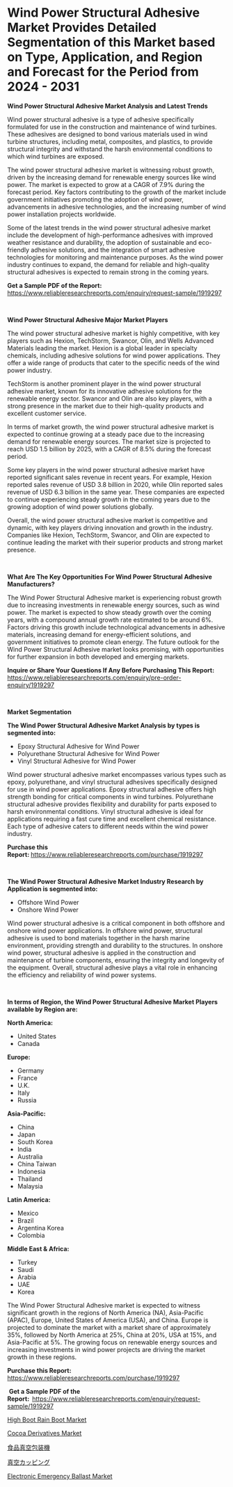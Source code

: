 <p><h1>Wind Power Structural Adhesive Market Provides Detailed Segmentation of this Market based on Type, Application, and Region and Forecast for the Period from 2024 - 2031</h1></p><p><strong>Wind Power Structural Adhesive Market Analysis and Latest Trends</strong></p>
<p><p>Wind power structural adhesive is a type of adhesive specifically formulated for use in the construction and maintenance of wind turbines. These adhesives are designed to bond various materials used in wind turbine structures, including metal, composites, and plastics, to provide structural integrity and withstand the harsh environmental conditions to which wind turbines are exposed.</p><p>The wind power structural adhesive market is witnessing robust growth, driven by the increasing demand for renewable energy sources like wind power. The market is expected to grow at a CAGR of 7.9% during the forecast period. Key factors contributing to the growth of the market include government initiatives promoting the adoption of wind power, advancements in adhesive technologies, and the increasing number of wind power installation projects worldwide.</p><p>Some of the latest trends in the wind power structural adhesive market include the development of high-performance adhesives with improved weather resistance and durability, the adoption of sustainable and eco-friendly adhesive solutions, and the integration of smart adhesive technologies for monitoring and maintenance purposes. As the wind power industry continues to expand, the demand for reliable and high-quality structural adhesives is expected to remain strong in the coming years.</p></p>
<p><strong>Get a Sample PDF of the Report:&nbsp;</strong> <a href="https://www.reliableresearchreports.com/enquiry/request-sample/1919297">https://www.reliableresearchreports.com/enquiry/request-sample/1919297</a></p>
<p>&nbsp;</p>
<p><strong>Wind Power Structural Adhesive Major Market Players</strong></p>
<p><p>The wind power structural adhesive market is highly competitive, with key players such as Hexion, TechStorm, Swancor, Olin, and Wells Advanced Materials leading the market. Hexion is a global leader in specialty chemicals, including adhesive solutions for wind power applications. They offer a wide range of products that cater to the specific needs of the wind power industry.</p><p>TechStorm is another prominent player in the wind power structural adhesive market, known for its innovative adhesive solutions for the renewable energy sector. Swancor and Olin are also key players, with a strong presence in the market due to their high-quality products and excellent customer service.</p><p>In terms of market growth, the wind power structural adhesive market is expected to continue growing at a steady pace due to the increasing demand for renewable energy sources. The market size is projected to reach USD 1.5 billion by 2025, with a CAGR of 8.5% during the forecast period.</p><p>Some key players in the wind power structural adhesive market have reported significant sales revenue in recent years. For example, Hexion reported sales revenue of USD 3.8 billion in 2020, while Olin reported sales revenue of USD 6.3 billion in the same year. These companies are expected to continue experiencing steady growth in the coming years due to the growing adoption of wind power solutions globally.</p><p>Overall, the wind power structural adhesive market is competitive and dynamic, with key players driving innovation and growth in the industry. Companies like Hexion, TechStorm, Swancor, and Olin are expected to continue leading the market with their superior products and strong market presence.</p></p>
<p>&nbsp;</p>
<p><strong>What Are The Key Opportunities For Wind Power Structural Adhesive Manufacturers?</strong></p>
<p><p>The Wind Power Structural Adhesive market is experiencing robust growth due to increasing investments in renewable energy sources, such as wind power. The market is expected to show steady growth over the coming years, with a compound annual growth rate estimated to be around 6%. Factors driving this growth include technological advancements in adhesive materials, increasing demand for energy-efficient solutions, and government initiatives to promote clean energy. The future outlook for the Wind Power Structural Adhesive market looks promising, with opportunities for further expansion in both developed and emerging markets.</p></p>
<p><strong>Inquire or Share Your Questions If Any Before Purchasing This Report:</strong> <a href="https://www.reliableresearchreports.com/enquiry/pre-order-enquiry/1919297">https://www.reliableresearchreports.com/enquiry/pre-order-enquiry/1919297</a></p>
<p>&nbsp;</p>
<p><strong>Market Segmentation</strong></p>
<p><strong>The Wind Power Structural Adhesive Market Analysis by types is segmented into:</strong></p>
<p><ul><li>Epoxy Structural Adhesive for Wind Power</li><li>Polyurethane Structural Adhesive for Wind Power</li><li>Vinyl Structural Adhesive for Wind Power</li></ul></p>
<p><p>Wind power structural adhesive market encompasses various types such as epoxy, polyurethane, and vinyl structural adhesives specifically designed for use in wind power applications. Epoxy structural adhesive offers high strength bonding for critical components in wind turbines. Polyurethane structural adhesive provides flexibility and durability for parts exposed to harsh environmental conditions. Vinyl structural adhesive is ideal for applications requiring a fast cure time and excellent chemical resistance. Each type of adhesive caters to different needs within the wind power industry.</p></p>
<p><strong>Purchase this Report:&nbsp;</strong><a href="https://www.reliableresearchreports.com/purchase/1919297">https://www.reliableresearchreports.com/purchase/1919297</a></p>
<p>&nbsp;</p>
<p><strong>The Wind Power Structural Adhesive Market Industry Research by Application is segmented into:</strong></p>
<p><ul><li>Offshore Wind Power</li><li>Onshore Wind Power</li></ul></p>
<p><p>Wind power structural adhesive is a critical component in both offshore and onshore wind power applications. In offshore wind power, structural adhesive is used to bond materials together in the harsh marine environment, providing strength and durability to the structures. In onshore wind power, structural adhesive is applied in the construction and maintenance of turbine components, ensuring the integrity and longevity of the equipment. Overall, structural adhesive plays a vital role in enhancing the efficiency and reliability of wind power systems.</p></p>
<p>&nbsp;</p>
<p><strong>In terms of Region, the Wind Power Structural Adhesive Market Players available by Region are:</strong></p>
<p>
    <p> <strong> North America: </strong>
        <ul>
            <li>United States</li>
            <li>Canada</li>
        </ul>
        </p> 
    <p> <strong> Europe: </strong>
        <ul>
            <li>Germany</li>
            <li>France</li>
            <li>U.K.</li>
            <li>Italy</li>
            <li>Russia</li>
        </ul>
        </p> 
    <p> <strong> Asia-Pacific: </strong>
        <ul>
            <li>China</li>
            <li>Japan</li>
            <li>South Korea</li>
            <li>India</li>
            <li>Australia</li>
            <li>China Taiwan</li>
            <li>Indonesia</li>
            <li>Thailand</li>
            <li>Malaysia</li>
        </ul>
        </p> 
    <p> <strong> Latin America: </strong>
        <ul>
            <li>Mexico</li>
            <li>Brazil</li>
            <li>Argentina Korea</li>
            <li>Colombia</li>
        </ul>
        </p> 
    <p> <strong> Middle East & Africa: </strong>
        <ul>
            <li>Turkey</li>
            <li>Saudi</li>
            <li>Arabia</li>
            <li>UAE</li>
            <li>Korea</li>
        </ul>
    </p>
    </p>
<p><p>The Wind Power Structural Adhesive market is expected to witness significant growth in the regions of North America (NA), Asia-Pacific (APAC), Europe, United States of America (USA), and China. Europe is projected to dominate the market with a market share of approximately 35%, followed by North America at 25%, China at 20%, USA at 15%, and Asia-Pacific at 5%. The growing focus on renewable energy sources and increasing investments in wind power projects are driving the market growth in these regions.</p></p>
<p><strong>Purchase this Report: </strong><a href="https://www.reliableresearchreports.com/purchase/1919297">https://www.reliableresearchreports.com/purchase/1919297</a></p>
<p>&nbsp;<strong>Get a Sample PDF of the Report:&nbsp;&nbsp;</strong><a href="https://www.reliableresearchreports.com/enquiry/request-sample/1919297">https://www.reliableresearchreports.com/enquiry/request-sample/1919297</a></p>
<p><strong></strong></p>
<p><p><a href="https://picayune-night-cbd.notion.site/Insights-into-High-Boot-Rain-Boot-Market-Size-Analysing-Market-Share-Trends-and-Growth-from-2024--540cd076d8934a45a046ed9469911216">High Boot Rain Boot Market</a></p><p><a href="https://view.publitas.com/reportprime-1/cocoa-derivatives-market-size-reflecting-a-forecast-till-2031-market-by-type-by-application-and-by-geography/">Cocoa Derivatives Market</a></p><p><a href="https://github.com/lrlmopnhwd79300/Market-Research-Report-List-1/blob/main/78709712083.md">食品真空包装機</a></p><p><a href="https://github.com/wkuactfdzwizk06/Market-Research-Report-List-1/blob/main/90568842082.md">真空カッピング</a></p><p><a href="https://issuu.com/reportprime-2/docs/electronic-emergency-ballast-market-size-2030.pptx">Electronic Emergency Ballast Market</a></p></p>
